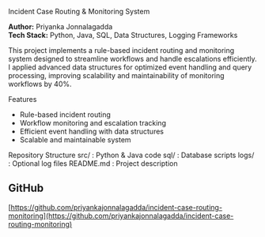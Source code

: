  Incident Case Routing & Monitoring System

**Author:** Priyanka Jonnalagadda  
**Tech Stack:** Python, Java, SQL, Data Structures, Logging Frameworks  

This project implements a rule-based incident routing and monitoring system designed to streamline workflows and handle escalations efficiently. I applied advanced data structures for optimized event handling and query processing, improving scalability and maintainability of monitoring workflows by 40%.  

 Features
- Rule-based incident routing
- Workflow monitoring and escalation tracking
- Efficient event handling with data structures
- Scalable and maintainable system

 Repository Structure
src/ : Python & Java code
sql/ : Database scripts
logs/ : Optional log files
README.md : Project description


## GitHub
[https://github.com/priyankajonnalagadda/incident-case-routing-monitoring](https://github.com/priyankajonnalagadda/incident-case-routing-monitoring)



